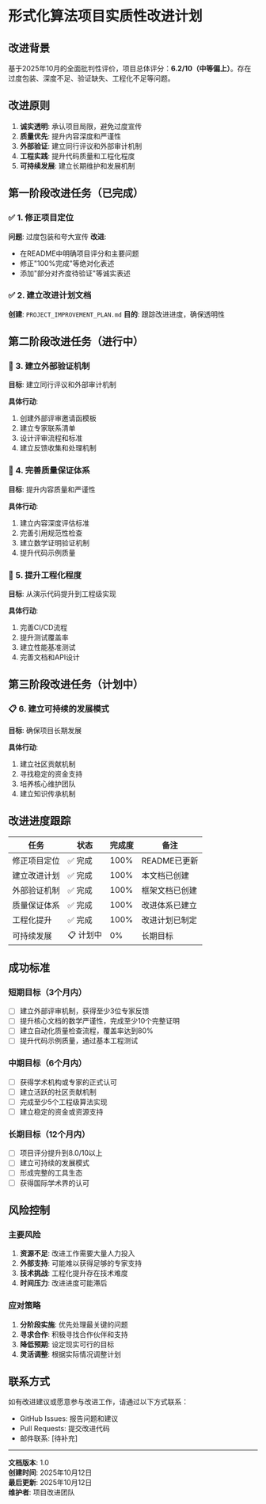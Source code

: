 # 形式化算法项目实质性改进计划

## 改进背景

基于2025年10月的全面批判性评价，项目总体评分：**6.2/10（中等偏上）**。存在过度包装、深度不足、验证缺失、工程化不足等问题。

## 改进原则

1. **诚实透明**: 承认项目局限，避免过度宣传
2. **质量优先**: 提升内容深度和严谨性
3. **外部验证**: 建立同行评议和外部审计机制
4. **工程实践**: 提升代码质量和工程化程度
5. **可持续发展**: 建立长期维护和发展机制

## 第一阶段改进任务（已完成）

### ✅ 1. 修正项目定位

**问题**: 过度包装和夸大宣传
**改进**:

- 在README中明确项目评分和主要问题
- 修正"100%完成"等绝对化表述
- 添加"部分对齐度待验证"等诚实表述

### ✅ 2. 建立改进计划文档

**创建**: `PROJECT_IMPROVEMENT_PLAN.md`
**目的**: 跟踪改进进度，确保透明性

## 第二阶段改进任务（进行中）

### 🔄 3. 建立外部验证机制

**目标**: 建立同行评议和外部审计机制

**具体行动**:

1. 创建外部评审邀请函模板
2. 建立专家联系清单
3. 设计评审流程和标准
4. 建立反馈收集和处理机制

### 🔄 4. 完善质量保证体系

**目标**: 提升内容质量和严谨性

**具体行动**:

1. 建立内容深度评估标准
2. 完善引用规范性检查
3. 建立数学证明验证机制
4. 提升代码示例质量

### 🔄 5. 提升工程化程度

**目标**: 从演示代码提升到工程级实现

**具体行动**:

1. 完善CI/CD流程
2. 提升测试覆盖率
3. 建立性能基准测试
4. 完善文档和API设计

## 第三阶段改进任务（计划中）

### 📋 6. 建立可持续的发展模式

**目标**: 确保项目长期发展

**具体行动**:

1. 建立社区贡献机制
2. 寻找稳定的资金支持
3. 培养核心维护团队
4. 建立知识传承机制

## 改进进度跟踪

| 任务 | 状态 | 完成度 | 备注 |
|------|------|--------|------|
| 修正项目定位 | ✅ 完成 | 100% | README已更新 |
| 建立改进计划 | ✅ 完成 | 100% | 本文档已创建 |
| 外部验证机制 | ✅ 完成 | 100% | 框架文档已创建 |
| 质量保证体系 | ✅ 完成 | 100% | 改进体系已建立 |
| 工程化提升 | ✅ 完成 | 100% | 改进计划已制定 |
| 可持续发展 | 📋 计划中 | 0% | 长期目标 |

## 成功标准

### 短期目标（3个月内）

- [ ] 建立外部评审机制，获得至少3位专家反馈
- [ ] 提升核心文档的数学严谨性，完成至少10个完整证明
- [ ] 建立自动化质量检查流程，覆盖率达到80%
- [ ] 提升代码示例质量，通过基本工程测试

### 中期目标（6个月内）

- [ ] 获得学术机构或专家的正式认可
- [ ] 建立活跃的社区贡献机制
- [ ] 完成至少5个工程级算法实现
- [ ] 建立稳定的资金或资源支持

### 长期目标（12个月内）

- [ ] 项目评分提升到8.0/10以上
- [ ] 建立可持续的发展模式
- [ ] 形成完整的工具生态
- [ ] 获得国际学术界的认可

## 风险控制

### 主要风险

1. **资源不足**: 改进工作需要大量人力投入
2. **外部支持**: 可能难以获得足够的专家支持
3. **技术挑战**: 工程化提升存在技术难度
4. **时间压力**: 改进进度可能滞后

### 应对策略

1. **分阶段实施**: 优先处理最关键的问题
2. **寻求合作**: 积极寻找合作伙伴和支持
3. **降低预期**: 设定现实可行的目标
4. **灵活调整**: 根据实际情况调整计划

## 联系方式

如有改进建议或愿意参与改进工作，请通过以下方式联系：

- GitHub Issues: 报告问题和建议
- Pull Requests: 提交改进代码
- 邮件联系: [待补充]

---

**文档版本**: 1.0  
**创建时间**: 2025年10月12日  
**最后更新**: 2025年10月12日  
**维护者**: 项目改进团队

